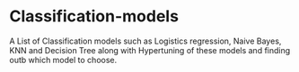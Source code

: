 # Classification-models
A List of Classification models such as Logistics regression, Naive Bayes, KNN and Decision Tree along with Hypertuning of these models and finding outb which model to choose.

